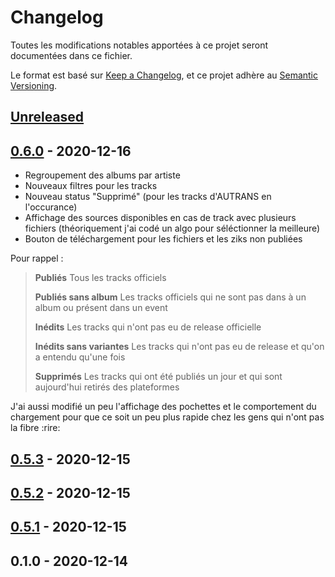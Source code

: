 # Changelog

Toutes les modifications notables apportées à ce projet seront documentées dans ce fichier.

Le format est basé sur [Keep a Changelog](https://keepachangelog.com/fr/1.0.0/),
et ce projet adhère au [Semantic Versioning](https://semver.org/spec/v2.0.0.html).

## [Unreleased]

## [0.6.0] - 2020-12-16

* Regroupement des albums par artiste
* Nouveaux filtres pour les tracks
* Nouveau status "Supprimé" (pour les tracks d'AUTRANS en l'occurance)
* Affichage des sources disponibles en cas de track avec plusieurs fichiers (théoriquement j'ai codé un algo pour séléctionner la meilleure)
* Bouton de téléchargement pour les fichiers et les ziks non publiées

Pour rappel :

> **Publiés**
> Tous les tracks officiels
>
> **Publiés sans album**
> Les tracks officiels qui ne sont pas dans à un album ou présent dans un event
>
> **Inédits**
> Les tracks qui n'ont pas eu de release officielle
>
> **Inédits sans variantes**
> Les tracks qui n'ont pas eu de release et qu'on a entendu qu'une fois
>
> **Supprimés**
> Les tracks qui ont été publiés un jour et qui sont aujourd'hui retirés des plateformes

J'ai aussi modifié un peu l'affichage des pochettes et le comportement du chargement pour que ce soit un peu plus rapide chez les gens qui n'ont pas la fibre :rire:

## [0.5.3] - 2020-12-15

## [0.5.2] - 2020-12-15

## [0.5.1] - 2020-12-15

## 0.1.0 - 2020-12-14

[unreleased]: https://github.com/mgkprod/magenta-database/compare/0.6.0...HEAD

[0.6.0]: https://github.com/mgkprod/magenta-database/compare/0.5.3...0.6.0

[0.5.3]: https://github.com/mgkprod/magenta-database/compare/0.5.2...0.5.3

[0.5.2]: https://github.com/mgkprod/magenta-database/compare/0.5.1...0.5.2

[0.5.1]: https://github.com/mgkprod/magenta-database/compare/0.5.0...0.5.1

[0.5.0]: https://github.com/mgkprod/magenta-database/compare/0.1.0...0.5.0
